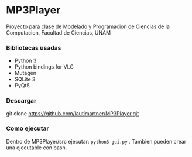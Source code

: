 # MP3Player
Proyecto para clase de Modelado y Programacion de Ciencias de la Computacion, Facultad de Ciencias, UNAM
### Bibliotecas usadas
* Python 3
* Python bindings for VLC
* Mutagen
* SQLite 3
* PyQt5
### Descargar
git clone https://github.com/lautimartner/MP3Player.git
### Como ejecutar
Dentro de MP3Player/src ejecutar: `python3 gui.py` . Tambien pueden crear una ejecutable con bash.


